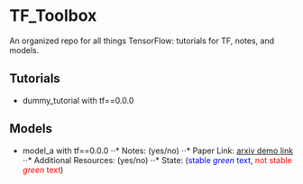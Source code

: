 # TF_Toolbox
An organized repo for all things TensorFlow: tutorials for TF, notes, and models. 

## Tutorials 
* dummy_tutorial with tf==0.0.0

## Models
* model_a with tf==0.0.0
⋅⋅* Notes: (yes/no)
⋅⋅* Paper Link: [arxiv demo link ]("https://arxiv.org/")
⋅⋅* Additional Resources: (yes/no)
⋅⋅* State: (<span style="color:blue">stable *green* text</span>, <span style="color:red">not stable *green* text</span>)
